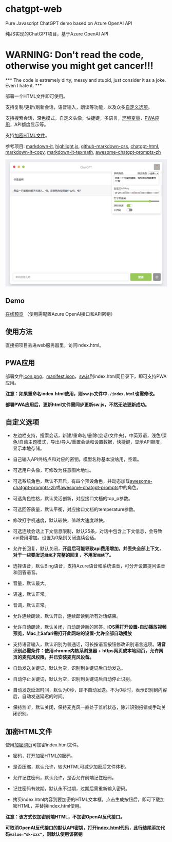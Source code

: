 # chatgpt-web
Pure Javascript ChatGPT demo based on Azure OpenAI API 

纯JS实现的ChatGPT项目，基于Azure OpenAI API

# WARNING: Don't read the code, otherwise you might get cancer!!!

*** The code is estremely dirty, messy and stupid, just consider it as a joke. Even I hate it. ***

部署一个HTML文件即可使用。

支持复制/更新/刷新会话，语音输入，朗读等功能，以及众多[自定义选项](#自定义选项)。

支持搜索会话，深色模式，自定义头像，快捷键，多语言，[环境变量](#环境变量)，[PWA应用](#pwa应用)，API额度显示等。

支持[加密HTML文件](#加密html文件)。

参考项目: 
[markdown-it](https://github.com/markdown-it/markdown-it), 
[highlight.js](https://github.com/highlightjs/highlight.js), 
[github-markdown-css](https://github.com/sindresorhus/github-markdown-css), 
[chatgpt-html](https://github.com/slippersheepig/chatgpt-html), 
[markdown-it-copy](https://github.com/ReAlign/markdown-it-copy), 
[markdown-it-texmath](https://github.com/goessner/markdown-it-texmath), 
[awesome-chatgpt-prompts-zh](https://github.com/PlexPt/awesome-chatgpt-prompts-zh)

![示例](https://raw.githubusercontent.com/xqdoo00o/chatgpt-web/main/example.png)

## Demo

[在线预览](https://azchat.girl.city) （使用需配置Azure OpenAI接口和API密钥）

## 使用方法

直接把项目丢进web服务器里，访问index.html。

## PWA应用
部署文件[icon.png](https://raw.githubusercontent.com/xqdoo00o/chatgpt-web/main/icon.png)，[manifest.json](https://raw.githubusercontent.com/xqdoo00o/chatgpt-web/main/manifest.json)，[sw.js](https://raw.githubusercontent.com/xqdoo00o/chatgpt-web/main/sw.js)到index.html同目录下，即可支持PWA应用。

**注意：如果重命名index.html使用，则sw.js文件中`./index.html`也需修改。**

**部署PWA应用后，更新html文件需同步更新sw.js，不然无法更新成功。**

## 自定义选项

- 左边栏支持，搜索会话，新建/重命名/删除(会话/文件夹)，中英双语，浅色/深色/自动主题模式，导出/导入/重置会话和设置数据，快捷键，显示API额度，显示本地存储。

- 自己输入API终结点和对应的密钥。模型名称基本没啥用，空着。

- 可选用户头像，可修改为任意图片地址。

- 可选系统角色，默认不开启，有四个预设角色，并动态加载[awesome-chatgpt-prompts-zh](https://github.com/PlexPt/awesome-chatgpt-prompts-zh)或[awesome-chatgpt-prompts](https://github.com/f/awesome-chatgpt-prompts)中的角色。

- 可选角色性格，默认灵活创新，对应接口文档的top_p参数。

- 可选回答质量，默认平衡，对应接口文档的temperature参数。

- 修改打字机速度，默认较快，值越大速度越快。

- 可选连续会话上下文信息限制，默认25条，对话中包含上下文信息，会导致api费用增加。设置为0条则关闭连续会话。

- 允许长回复，默认关闭，**开启后可能导致api费用增加，并丢失全部上下文，对于一些要发送`继续`才完整的回复，不用发`继续`了。**

- 选择语音，默认Bing语音，支持Azure语音和系统语音，可分开设置提问语音和回答语音。

- 音量，默认最大。

- 语速，默认正常。

- 音调，默认正常。

- 允许连续朗读，默认开启，连续郎读到所有对话结束。

- 允许自动朗读，默认关闭，自动朗读新的回答。**iOS需打开设置-自动播放视频预览，Mac上Safari需打开此网站的设置-允许全部自动播放**

- 支持语音输入，默认识别为普通话，可长按语音按钮修改识别语言选项。**语音识别必需条件：使用chrome内核系浏览器 + https网页或本地网页，允许网页的麦克风权限，并已安装麦克风设备。** 

- 自动发送关键词，默认为空，识别到关键词后自动发送。

- 自动停止关键词，默认为空，识别到关键词后自动停止识别。

- 自动发送延迟时间，默认为0秒，即不自动发送。不为0秒时，表示识别到内容后，自动发送延迟的时间。

- 保持监听，默认关闭，保持麦克风一直处于监听状态，除非识别报错或手动关闭识别。

## 加密HTML文件

使用[加密网页](https://xqdoo00o.github.io/chatgpt-web/encrypt.html)可加密index.html文件。

- 密码，打开加密HTML的密码。

- 是否压缩，默认允许，较大HTML可减少加密后文件体积。

- 允许记住密码，默认允许，是否允许前端记住密码。

- 记住密码有效期，默认永不过期，过期后需重新输入密码。

- 拷贝index.html内容到要加密的HTML文本框，点击生成按钮后，即可下载加密HTML，并替换index.html使用。

**注意：该方式仅加密前端HTML，不加密OpenAI反代接口。**

**可取消OpenAI反代接口的默认API密钥，打开[index.html代码](https://github.com/xqdoo00o/chatgpt-web/blob/main/index.html#L2840)，此行结尾添加代码`value="sk-xxx"`，则默认使用该密钥**